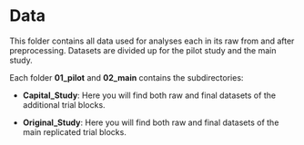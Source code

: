 # Data

This folder contains all data used for analyses each in its raw from and after preprocessing.
Datasets are divided up for the pilot study and the main study.

Each folder **01_pilot** and **02_main** contains the subdirectories:

- **Capital_Study**: Here you will find both raw and final datasets of the additional trial blocks.

- **Original_Study**: Here you will find both raw and final datasets of the main replicated trial blocks.
